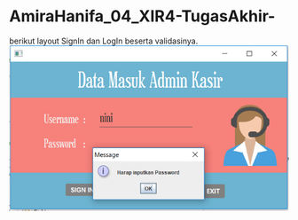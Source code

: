 # AmiraHanifa_04_XIR4-TugasAkhir-
berikut layout SignIn dan LogIn beserta validasinya.
![alt text](login.PNG)
